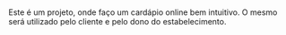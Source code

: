 #
Este é um projeto, onde faço um cardápio online bem intuitivo. O mesmo será utilizado pelo cliente e pelo dono do estabelecimento.
#
